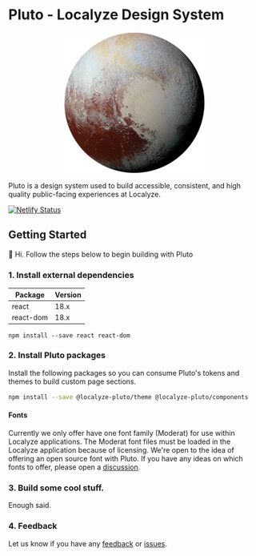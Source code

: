 # Pluto - Localyze Design System

<p align="center"><img src="public/pluto.webp?raw=true" /></p>

Pluto is a design system used to build accessible, consistent, and high quality public-facing experiences at Localyze.

[![Netlify Status](https://api.netlify.com/api/v1/badges/b05a949c-18c2-42e3-84e1-9c4779b7ccb3/deploy-status)](https://app.netlify.com/sites/pluto-design-system/deploys)

## Getting Started

👋 Hi. Follow the steps below to begin building with Pluto

### 1. Install external dependencies

| Package   | Version |
| --------- | ------- |
| react     | 18.x    |
| react-dom | 18.x    |

```shell npm2yarn
npm install --save react react-dom
```

### 2. Install Pluto packages

Install the following packages so you can consume Pluto's tokens and themes to build custom page sections.

```bash npm2yarn
npm install --save @localyze-pluto/theme @localyze-pluto/components
```

#### Fonts

Currently we only offer have one font family (Moderat) for use within Localyze applications. The Moderat font files must be loaded in the Localyze application because of licensing. We're open to the idea of offering an open source font with Pluto. If you have any ideas on which fonts to offer, please open a [discussion](https://github.com/Localitos/pluto/discussions/new).

### 3. Build some cool stuff.

Enough said.

### 4. Feedback

Let us know if you have any [feedback](https://github.com/Localitos/pluto/discussions/new) or [issues](https://github.com/Localitos/pluto/issues/new).
